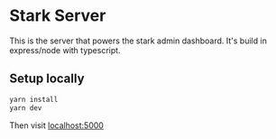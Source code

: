 # Stark Server

This is the server that powers the stark admin dashboard. It's build in express/node with typescript.

## Setup locally

```bash
yarn install
yarn dev
```

Then visit [localhost:5000](localhost:5000)
